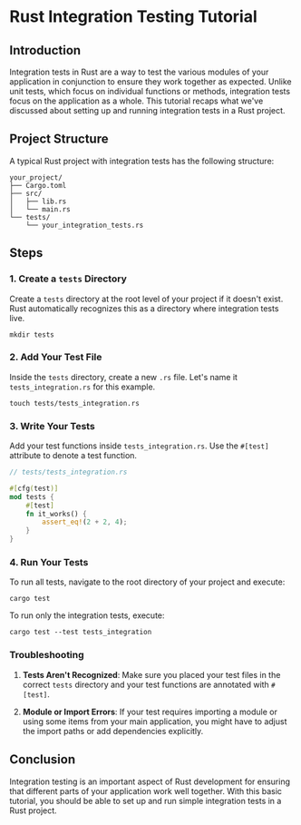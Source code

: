 # Rust Integration Testing Tutorial

## Introduction

Integration tests in Rust are a way to test the various modules of your application in conjunction to ensure they work together as expected. Unlike unit tests, which focus on individual functions or methods, integration tests focus on the application as a whole. This tutorial recaps what we've discussed about setting up and running integration tests in a Rust project.

## Project Structure

A typical Rust project with integration tests has the following structure:

```
your_project/
├── Cargo.toml
├── src/
│   ├── lib.rs
│   └── main.rs
└── tests/
    └── your_integration_tests.rs
```

## Steps

### 1. Create a `tests` Directory

Create a `tests` directory at the root level of your project if it doesn't exist. Rust automatically recognizes this as a directory where integration tests live.

```
mkdir tests
```

### 2. Add Your Test File

Inside the `tests` directory, create a new `.rs` file. Let's name it `tests_integration.rs` for this example.

```
touch tests/tests_integration.rs
```

### 3. Write Your Tests

Add your test functions inside `tests_integration.rs`. Use the `#[test]` attribute to denote a test function. 

```rust
// tests/tests_integration.rs

#[cfg(test)]
mod tests {
    #[test]
    fn it_works() {
        assert_eq!(2 + 2, 4);
    }
}
```

### 4. Run Your Tests

To run all tests, navigate to the root directory of your project and execute:

```
cargo test
```

To run only the integration tests, execute:

```
cargo test --test tests_integration
```

### Troubleshooting

1. **Tests Aren't Recognized**: Make sure you placed your test files in the correct `tests` directory and your test functions are annotated with `#[test]`.

2. **Module or Import Errors**: If your test requires importing a module or using some items from your main application, you might have to adjust the import paths or add dependencies explicitly.

## Conclusion

Integration testing is an important aspect of Rust development for ensuring that different parts of your application work well together. With this basic tutorial, you should be able to set up and run simple integration tests in a Rust project.
